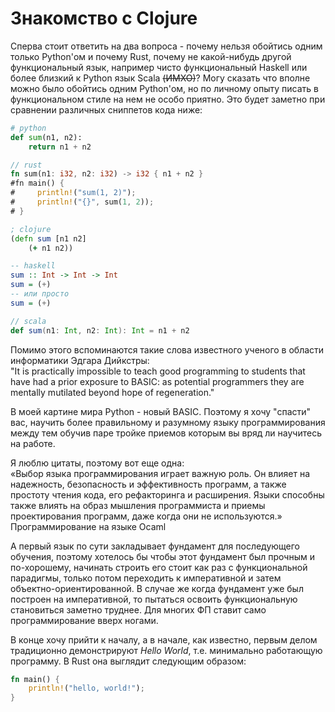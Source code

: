 # Знакомство с Clojure

Сперва стоит ответить на два вопроса - почему нельзя обойтись одним только Python'ом и почему Rust, почему
не какой-нибудь другой функциональный язык, например чисто функциональный Haskell или более близкий к Python язык Scala ~~(ИМХО)~~?
Могу сказать что вполне можно было обойтись одним Python'ом, но по личному опыту
писать в функциональном стиле на нем не особо приятно. Это будет заметно при сравнении различных
сниппетов кода ниже:
```python
# python
def sum(n1, n2):
    return n1 + n2
```
```rust
// rust
fn sum(n1: i32, n2: i32) -> i32 { n1 + n2 }
#fn main() {
#     println!("sum(1, 2)");
#     println!("{}", sum(1, 2));
# }
```
```clojure
; clojure
(defn sum [n1 n2]
    (+ n1 n2))
```
```haskell
-- haskell
sum :: Int -> Int -> Int
sum = (+)
-- или просто
sum = (+)
```
```scala
// scala
def sum(n1: Int, n2: Int): Int = n1 + n2
```

Помимо этого вспоминаются такие слова известного ученого в области информатики
Эдгара Дийкстры: <br>
"It is practically impossible to teach good programming to students
that have had a prior exposure to BASIC: as potential
programmers they are mentally mutilated beyond hope of
regeneration."

В моей картине мира Python - новый BASIC.
Поэтому я хочу "спасти" вас, научить более правильному и разумному языку
программирования между тем обучив паре тройке приемов которым вы вряд ли
научитесь на работе.

Я люблю цитаты, поэтому вот еще одна: <br>
«Выбор языка программирования играет важную роль.
Он влияет на надежность, безопасность и эффективность программ,
а также простоту чтения кода, его рефакторинга и расширения.
Языки способны также влиять на образ мышления программиста
и приемы проектирования программ,
даже когда они не используются.» <br>
Программирование на языке Ocaml

А первый язык по сути закладывает фундамент для последующего обучения, поэтому хотелось бы
чтобы этот фундамент был прочным и по-хорошему, начинать строить его стоит как раз с функциональной
парадигмы, только потом переходить к императивной и затем объектно-ориентированной.
В случае же когда фундамент уже был построен на императивной, то пытаться освоить функциональную становиться заметно
труднее. Для многих ФП ставит само программирование вверх ногами.

В конце хочу прийти к началу, а в начале, как известно, первым делом 
традиционно демонстрируют *Hello World*, т.е. минимально
работающую программу. В Rust она выглядит следующим образом:

```rust
fn main() {
    println!("hello, world!");
}
```

